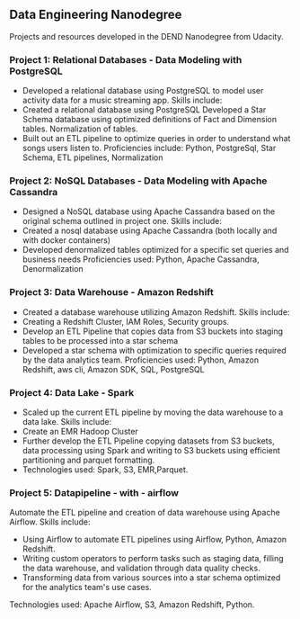 
## Data Engineering Nanodegree

Projects and resources developed in the DEND Nanodegree from Udacity.

### Project 1: Relational Databases - Data Modeling with PostgreSQL

* Developed a relational database using PostgreSQL to model user activity data for a music streaming app. Skills include:
* Created a relational database using PostgreSQL
Developed a Star Schema database using optimized definitions of Fact and Dimension tables. Normalization of tables.
* Built out an ETL pipeline to optimize queries in order to understand what songs users listen to.
Proficiencies include: Python, PostgreSql, Star Schema, ETL pipelines, Normalization

### Project 2: NoSQL Databases - Data Modeling with Apache Cassandra

* Designed a NoSQL database using Apache Cassandra based on the original schema outlined in project one. Skills include:
* Created a nosql database using Apache Cassandra (both locally and with docker containers)
* Developed denormalized tables optimized for a specific set queries and business needs
Proficiencies used: Python, Apache Cassandra, Denormalization

### Project 3: Data Warehouse - Amazon Redshift

* Created a database warehouse utilizing Amazon Redshift. Skills include:
* Creating a Redshift Cluster, IAM Roles, Security groups.
* Develop an ETL Pipeline that copies data from S3 buckets into staging tables to be processed into a star schema
* Developed a star schema with optimization to specific queries required by the data analytics team.
Proficiencies used: Python, Amazon Redshift, aws cli, Amazon SDK, SQL, PostgreSQL

### Project 4: Data Lake - Spark

* Scaled up the current ETL pipeline by moving the data warehouse to a data lake. Skills include:
* Create an EMR Hadoop Cluster
* Further develop the ETL Pipeline copying datasets from S3 buckets, data processing using Spark and writing to S3 buckets using efficient partitioning and parquet formatting.
* Technologies used: Spark, S3, EMR,Parquet.

### Project 5: Datapipeline - with - airflow
Automate the ETL pipeline and creation of data warehouse using Apache Airflow. Skills include:
* Using Airflow to automate ETL pipelines using Airflow, Python, Amazon Redshift.
* Writing custom operators to perform tasks such as staging data, filling the data warehouse, and validation through data quality checks.
* Transforming data from various sources into a star schema optimized for the analytics team's use cases.

Technologies used: Apache Airflow, S3, Amazon Redshift, Python.
